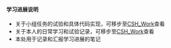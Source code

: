 #### 学习进展说明
* 关于小组任务的试验和具体代码实现，可移步至[CSH_Work](https://github.com/ZWtu19/CSH_Work)查看
* 关于本人的日常学习和试验记录，可移步至[CSH_Work](https://github.com/ZWtu19/CSH_Practise)查看
* 本处用于记录和汇报学习进展的笔记